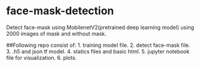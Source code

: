 # face-mask-detection
Detect face-mask using MobilenetV2(pretrained deep learning model) using 2000 images of mask and without mask.

##Following repo consist of:
        1. training model file.
        2. detect face-mask file.
        3. .h5 and json tf model.
        4. statics files and basic html.
        5. jupyter notebook file for visualization.
        6. plots.
